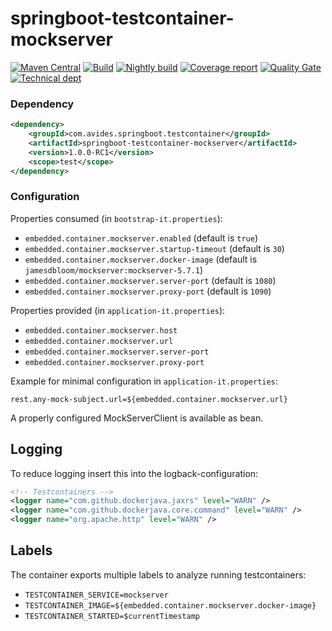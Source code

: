# springboot-testcontainer-mockserver

[![Maven Central](https://img.shields.io/maven-metadata/v/http/central.maven.org/maven2/com/avides/springboot/testcontainer/springboot-testcontainer-mockserver/maven-metadata.xml.svg)](https://search.maven.org/#search%7Cgav%7C1%7Cg%3A%22com.avides.springboot.testcontainer%22%20AND%20a%3A%22springboot-testcontainer-mockserver%22)
[![Build](https://github.com/springboot-testcontainer/springboot-testcontainer-mockserver/workflows/release/badge.svg)](https://github.com/springboot-testcontainer/springboot-testcontainer-mockserver/actions)
[![Nightly build](https://github.com/springboot-testcontainer/springboot-testcontainer-mockserver/workflows/nightly/badge.svg)](https://github.com/springboot-testcontainer/springboot-testcontainer-mockserver/actions)
[![Coverage report](https://sonarcloud.io/api/project_badges/measure?project=springboot-testcontainer_springboot-testcontainer-mockserver&metric=coverage)](https://sonarcloud.io/dashboard?id=springboot-testcontainer_springboot-testcontainer-mockserver)
[![Quality Gate](https://sonarcloud.io/api/project_badges/measure?project=springboot-testcontainer_springboot-testcontainer-mockserver&metric=alert_status)](https://sonarcloud.io/dashboard?id=springboot-testcontainer_springboot-testcontainer-mockserver)
[![Technical dept](https://sonarcloud.io/api/project_badges/measure?project=springboot-testcontainer_springboot-testcontainer-mockserver&metric=sqale_index)](https://sonarcloud.io/dashboard?id=springboot-testcontainer_springboot-testcontainer-mockserver)

### Dependency
```xml
<dependency>
	<groupId>com.avides.springboot.testcontainer</groupId>
	<artifactId>springboot-testcontainer-mockserver</artifactId>
	<version>1.0.0-RC1</version>
	<scope>test</scope>
</dependency>
```

### Configuration
Properties consumed (in `bootstrap-it.properties`):
- `embedded.container.mockserver.enabled` (default is `true`)
- `embedded.container.mockserver.startup-timeout` (default is `30`)
- `embedded.container.mockserver.docker-image` (default is `jamesdbloom/mockserver:mockserver-5.7.1`)
- `embedded.container.mockserver.server-port` (default is `1080`)
- `embedded.container.mockserver.proxy-port` (default is `1090`)

Properties provided (in `application-it.properties`):
- `embedded.container.mockserver.host`
- `embedded.container.mockserver.url`
- `embedded.container.mockserver.server-port`
- `embedded.container.mockserver.proxy-port`

Example for minimal configuration in `application-it.properties`:
```
rest.any-mock-subject.url=${embedded.container.mockserver.url}
```

A properly configured MockServerClient is available as bean.

## Logging
To reduce logging insert this into the logback-configuration:
```xml
<!-- Testcontainers -->
<logger name="com.github.dockerjava.jaxrs" level="WARN" />
<logger name="com.github.dockerjava.core.command" level="WARN" />
<logger name="org.apache.http" level="WARN" />
```

## Labels
The container exports multiple labels to analyze running testcontainers:
- `TESTCONTAINER_SERVICE=mockserver`
- `TESTCONTAINER_IMAGE=${embedded.container.mockserver.docker-image}`
- `TESTCONTAINER_STARTED=$currentTimestamp`
